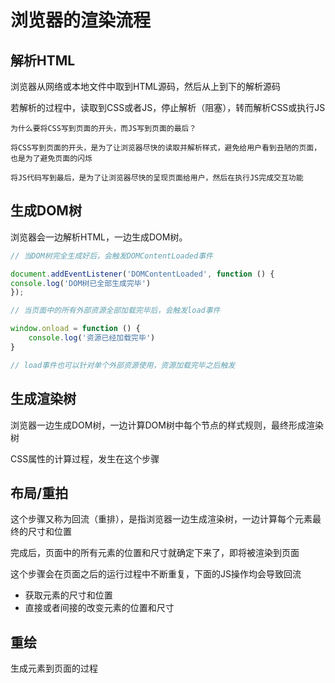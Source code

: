 # 浏览器的渲染流程

## 解析HTML

浏览器从网络或本地文件中取到HTML源码，然后从上到下的解析源码

若解析的过程中，读取到CSS或者JS，停止解析（阻塞），转而解析CSS或执行JS

```
为什么要将CSS写到页面的开头，而JS写到页面的最后？

将CSS写到页面的开头，是为了让浏览器尽快的读取并解析样式，避免给用户看到丑陋的页面，也是为了避免页面的闪烁

将JS代码写到最后，是为了让浏览器尽快的呈现页面给用户，然后在执行JS完成交互功能

```

## 生成DOM树

浏览器会一边解析HTML，一边生成DOM树。

``` javascript
// 当DOM树完全生成好后，会触发DOMContentLoaded事件

document.addEventListener('DOMContentLoaded', function () {
console.log('DOM树已全部生成完毕')
});

// 当页面中的所有外部资源全部加载完毕后，会触发load事件

window.onload = function () {
    console.log('资源已经加载完毕')
}

// load事件也可以针对单个外部资源使用，资源加载完毕之后触发
```

## 生成渲染树

浏览器一边生成DOM树，一边计算DOM树中每个节点的样式规则，最终形成渲染树

CSS属性的计算过程，发生在这个步骤

## 布局/重拍

这个步骤又称为回流（重排），是指浏览器一边生成渲染树，一边计算每个元素最终的尺寸和位置

完成后，页面中的所有元素的位置和尺寸就确定下来了，即将被渲染到页面

这个步骤会在页面之后的运行过程中不断重复，下面的JS操作均会导致回流

* 获取元素的尺寸和位置
* 直接或者间接的改变元素的位置和尺寸

## 重绘

生成元素到页面的过程
